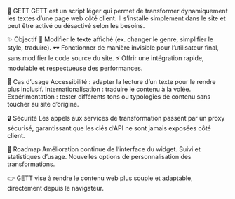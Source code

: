 📖 GETT
GETT est un script léger qui permet de transformer dynamiquement les textes d’une page web côté client.
Il s’installe simplement dans le site et peut être activé ou désactivé selon les besoins.

✨ Objectif
💬 Modifier le texte affiché (ex. changer le genre, simplifier le style, traduire).
🕶 Fonctionner de manière invisible pour l’utilisateur final, sans modifier le code source du site.
⚡ Offrir une intégration rapide, modulable et respectueuse des performances.

🚀 Cas d’usage
Accessibilité : adapter la lecture d’un texte pour le rendre plus inclusif.
Internationalisation : traduire le contenu à la volée.
Expérimentation : tester différents tons ou typologies de contenu sans toucher au site d’origine.

🔒 Sécurité
Les appels aux services de transformation passent par un proxy sécurisé, garantissant que les clés d’API ne sont jamais exposées côté client.

📌 Roadmap
Amélioration continue de l’interface du widget.
Suivi et statistiques d’usage.
Nouvelles options de personnalisation des transformations.

👉 GETT vise à rendre le contenu web plus souple et adaptable, directement depuis le navigateur.
